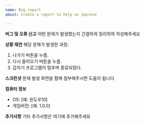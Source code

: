 ```yaml
---
name: Bug report
about: Create a report to help us improve

---
```


**버그 및 오류 신고**
어떤 문제가 발생했는지 간결하게 정리하여 작성해주세요

**상황 재연**
해당 문제가 발생한 과정:
1. 나가기 버튼을 누름.
2. 다시 들어오기 버튼을 누름.
3. 갑자기 프로그램이 멈추며 종료되었다.

**스크린샷**
문제 발생 화면을 함께 첨부해주시면 도움이 됩니다

**컴퓨터 정보**
 - OS: [예: 윈도우10]
 - 게임버전: [예: 1.0.0]

**추가사항**
기타 추가사항은 여기에 추가해주세요

